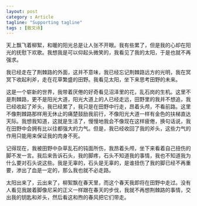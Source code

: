 ```yaml
---
layout: post
category : Article
tagline: "Supporting tagline"
tags : [散文诗]
---
```


天上飘飞着柳絮，和暖的阳光总是让人张不开眼。我有些累了，但是我的心却在阳光的抚慰下欢歌。我想我是可以仰起头微笑的，我看见了我的太阳，于是也就不再强求。

我已经走在了荆棘路的外面，这并不意味，我已经忘记荆棘路远方的光明，我在冥冥下收起利斧，走在花草繁盛的田野。我看见太阳，坐下来思考田野的未来。

这是一个崭新的世界，我带着厌倦的好奇看见沼泽里的花，乱石岗的生机。这里不是荆棘路，更不是阳光大道，阳光大道上的人已经走远，田野里的我并不想追，我已经收起了斧头，我已经累了，我只是在田野中行走，昂着头颅，不看前路。这里不像荆棘路那样用无休止的痛楚鼓励我前行，不像阳光大道一样有金色的扶梯直达天际。我想我知道，这就是生活了，慢慢地我会不像现在这样疲倦，换句话说，我在田野中会拥有比以往都强大的力气。但是，我已经收回了我的斧头，这些力气的作用只能用来保证我的肉身不死。

记得现在，我被田野中杂草乱石的钝面所伤，我昂着头颅，坐下来看着自己扭伤的脚不发一言。我后来告诉石头，我的脚疼，石头不知道我的事情，我也不知道我为什么要对石头说这些。我是无辜的，石头是无辜的，是谁扭伤了我的脚已经不再重要，渗出了血是一定的，那么我也就不必走路。

太阳出来了，云出来了，柳絮飘在春天里，而这个春天我即将在田野中走过。没有人看见我跛着脚像尼采的正义一样跟在春天的步伐，我就不再想荆棘路的事情，交出我的钥匙和斧头，然后看这和煦的春风把它们带走。